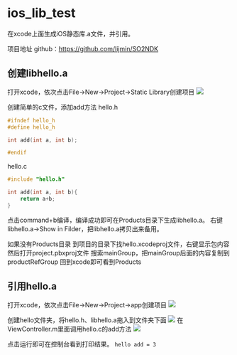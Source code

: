 # ios_lib_test
在xcode上面生成iOS静态库.a文件，并引用。

项目地址 github：<https://github.com/lijmin/SO2NDK>

## 创建libhello.a
打开xcode，依次点击File->New->Project->Static Library创建项目
![](https://lijmin.github.io/00_blogImg/img_blog16_01.png)
<!--More-->
创建简单的c文件，添加add方法
hello.h
```c++
#ifndef hello_h
#define hello_h

int add(int a, int b);

#endif
```
hello.c
```c++
#include "hello.h"

int add(int a, int b){
    return a+b;
}
```
点击command+b编译，编译成功即可在Products目录下生成libhello.a。
右键libhello.a->Show in Filder，把libhello.a拷贝出来备用。

如果没有Products目录
到项目的目录下找hello.xcodeproj文件，右键显示包内容
然后打开project.pbxproj文件
搜索mainGroup，把mainGroup后面的内容复制到productRefGroup
回到xcode即可看到Products

## 引用hello.a
打开xcode，依次点击File->New->Project->app创建项目
![](https://lijmin.github.io/00_blogImg/img_blog16_02.png)

创建hello文件夹，将hello.h、libhello.a拖入到文件夹下面
![](https://lijmin.github.io/00_blogImg/img_blog16_03.png)
在ViewController.m里面调用hello.c的add方法
![](https://lijmin.github.io/00_blogImg/img_blog16_04.png)

点击运行即可在控制台看到打印结果。
`hello add = 3`
